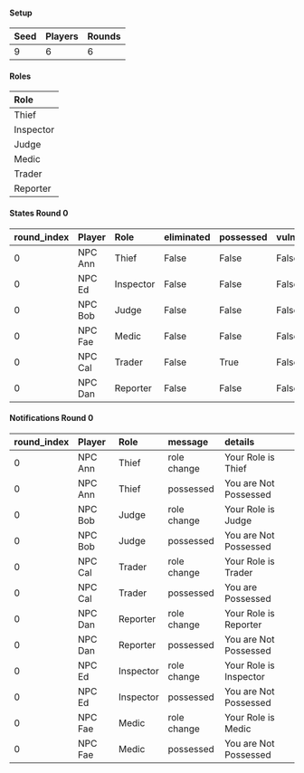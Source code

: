 #### Setup
| Seed | Players | Rounds  |
| :----| :-------| :------ |
| 9    | 6       | 6       |

#### Roles
| Role       |
| :--------- |
| Thief      |
| Inspector  |
| Judge      |
| Medic      |
| Trader     |
| Reporter   |

#### States Round 0
| round_index | Player  | Role      | eliminated | possessed | vulnerable | cool_down | active | cleansed_index | last_action_index  |
| :-----------| :-------| :---------| :----------| :---------| :----------| :---------| :------| :--------------| :----------------- |
| 0           | NPC Ann | Thief     | False      | False     | False      | 0         | True   | 0              | 0                  |
| 0           | NPC Ed  | Inspector | False      | False     | False      | 0         | True   | 0              | 0                  |
| 0           | NPC Bob | Judge     | False      | False     | False      | 0         | True   | 0              | 0                  |
| 0           | NPC Fae | Medic     | False      | False     | False      | 0         | True   | 0              | 0                  |
| 0           | NPC Cal | Trader    | False      | True      | False      | 0         | True   | 0              | 0                  |
| 0           | NPC Dan | Reporter  | False      | False     | False      | 0         | True   | 0              | 0                  |

#### Notifications Round 0
| round_index | Player  | Role      | message     | details                 |
| :-----------| :-------| :---------| :-----------| :---------------------- |
| 0           | NPC Ann | Thief     | role change | Your Role is Thief      |
| 0           | NPC Ann | Thief     | possessed   | You are Not Possessed   |
| 0           | NPC Bob | Judge     | role change | Your Role is Judge      |
| 0           | NPC Bob | Judge     | possessed   | You are Not Possessed   |
| 0           | NPC Cal | Trader    | role change | Your Role is Trader     |
| 0           | NPC Cal | Trader    | possessed   | You are Possessed       |
| 0           | NPC Dan | Reporter  | role change | Your Role is Reporter   |
| 0           | NPC Dan | Reporter  | possessed   | You are Not Possessed   |
| 0           | NPC Ed  | Inspector | role change | Your Role is Inspector  |
| 0           | NPC Ed  | Inspector | possessed   | You are Not Possessed   |
| 0           | NPC Fae | Medic     | role change | Your Role is Medic      |
| 0           | NPC Fae | Medic     | possessed   | You are Not Possessed   |